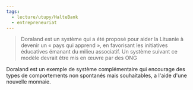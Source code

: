 ```yaml
---
tags:
  - lecture/utupy/HalteBank
  - entrepreneuriat
---
```

> Doraland est un système qui a été proposé pour aider la Lituanie à devenir un « pays qui apprend », en favorisant les initiatives éducatives émanant du milieu associatif. Un système suivant ce modèle devrait être mis en œuvre par des ONG

Doraland est un exemple de système complémentaire qui encourage des types de comportements non spontanés mais souhaitables, a l'aide d'une nouvelle monnaie. 

